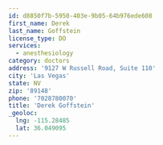 ```yaml
---
id: d8850f7b-5950-403e-9b05-64b976ede608
first_name: Derek
last_name: Goffstein
license_type: DO
services:
  - anesthesiology
category: doctors
address: '9127 W Russell Road, Suite 110'
city: 'Las Vegas'
state: NV
zip: '89148'
phone: '7028780070'
title: 'Derek Goffstein'
_geoloc:
  lng: -115.28485
  lat: 36.049095
---
```

